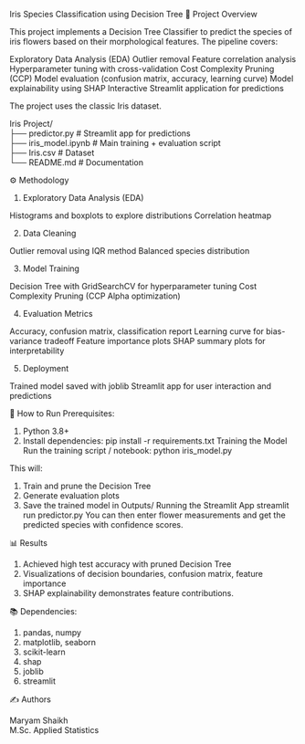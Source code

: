 Iris Species Classification using Decision Tree
📌 Project Overview

This project implements a Decision Tree Classifier to predict the species of iris flowers based on their morphological features. The pipeline covers:

Exploratory Data Analysis (EDA)
Outlier removal
Feature correlation analysis
Hyperparameter tuning with cross-validation
Cost Complexity Pruning (CCP)
Model evaluation (confusion matrix, accuracy, learning curve)
Model explainability using SHAP
Interactive Streamlit application for predictions

The project uses the classic Iris dataset.

Iris Project/
<br>
├── predictor.py            # Streamlit app for predictions
<br>
├── iris_model.ipynb        # Main training + evaluation script
<br>
├── Iris.csv                # Dataset
<br>
└── README.md               # Documentation

⚙️ Methodology

1) Exploratory Data Analysis (EDA)

Histograms and boxplots to explore distributions
Correlation heatmap

2) Data Cleaning

Outlier removal using IQR method
Balanced species distribution

3) Model Training

Decision Tree with GridSearchCV for hyperparameter tuning
Cost Complexity Pruning (CCP Alpha optimization)

4) Evaluation Metrics

Accuracy, confusion matrix, classification report
Learning curve for bias-variance tradeoff
Feature importance plots
SHAP summary plots for interpretability

5) Deployment

Trained model saved with joblib
Streamlit app for user interaction and predictions

🚀 How to Run
Prerequisites:
1) Python 3.8+
2) Install dependencies:
   pip install -r requirements.txt
Training the Model
Run the training script / notebook:
   python iris_model.py

This will:
1) Train and prune the Decision Tree
2) Generate evaluation plots
3) Save the trained model in Outputs/
   Running the Streamlit App
           streamlit run predictor.py
You can then enter flower measurements and get the predicted species with confidence scores.

📊 Results
1) Achieved high test accuracy with pruned Decision Tree
2) Visualizations of decision boundaries, confusion matrix, feature importance
3) SHAP explainability demonstrates feature contributions.

📚 Dependencies:

1) pandas, numpy
2) matplotlib, seaborn
3) scikit-learn
4) shap
5) joblib
6) streamlit

✍️ Authors

Maryam Shaikh
<br>
M.Sc. Applied Statistics
